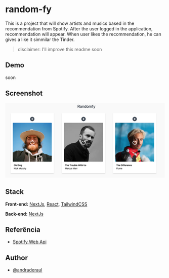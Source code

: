 # random-fy

This is a project that will show artists and musics based in the recommendation from Spotify.
After the user logged in the application, recommendation will appear.
When user likes the recommendation, he can gives a like it simmilar the Tinder.

> disclaimer: I'll improve this readme soon

## Demo

soon

## Screenshot

![randomfy screen](./public/screenshots/1.png)

## Stack

**Front-end:** [NextJs](https://nextjs.org/docs), [React](https://pt-br.reactjs.org/docs/getting-started.html), [TailwindCSS](https://tailwindcss.com/docs/)

**Back-end:** [NextJs](https://nextjs.org/docs)

## Referência

- [Spotify Web Api](https://developer.spotify.com/documentation/web-api/reference)

## Author

- [@andraderaul](https://github.com/andraderaul)
